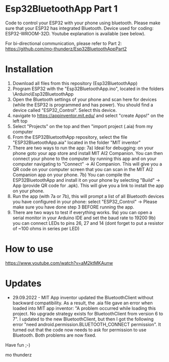# Esp32BluetoothApp Part 1
Code to control your ESP32 with your phone using bluetooth. Please make sure that your ESP32 has integrated Bluetooth. Device used for coding: ESP32-WROOM-32D. Youtube explanation is available (see below).

For bi-directional communication, please refer to Part 2:
https://github.com/mo-thunderz/Esp32BluetoothAppPart2

# Installation
1) Download all files from this repository (Esp32BluetoothApp)
2) Program ESP32 with the "Esp32BluetoothApp.ino", located in the folders \Arduino\Esp32BluetoothApp
3) Open the Bluetooth settings of your phone and scan here for devices (while the ESP32 is programmed and has power). You should find a device called "ESP32_Control". Select this device.
4) navigate to https://appinventor.mit.edu/ and select "create Apps!" on the left top
5) Select "Projects" on the top and then "import project (.aia) from my computer
6) From the ESP32BluetoothApp repository, select the file "ESP32BluetoothApp.aia" located in the folder "MIT inventor"
7) There are two ways to run the app:
7a) Ideal for debugging: on your phone goto your app store and install MIT AI2 Companion. You can then connect your phone to the computer by running this app and on your computer navigating to "Connect" -> AI Companion. This will give you a QR code on your computer screen that you can scan in the MIT AI2 Companion app on your phone.
7b) You can compile the ESP32BluetoothApp and install it on your phone by selecting "Build" -> App (provide QR code for .apk). This will give you a link to install the app on your phone.
8) Run the app (with 7a or 7b), this will prompt a list of all Bluetooth devices you have configured in your phone: select "ESP32_Control" -> Please make sure you have done step 3 BEFORE running the app.
9) There are two ways to test if everything works. 
9a) you can open a serial monitor in your Arduino IDE and set the baud rate to 19200
9b) you can connect LEDs to pins 26, 27 and 14 (dont forget to put a resistor of ~100 ohms in series per LED)

# How to use
https://www.youtube.com/watch?v=aM2ktMKAunw

# Updates
* 29.09.2022 - MIT App inventor updated the BluetoothClient without backward compatibility. As a result, the .aia file gave an error when loaded into MIT app inventor: "A problem occurred while loading this project. No upgrade strategy exists for BluetoothClient from version 6 to 7". I updated to the new BluetoothClient, but then I got the following error "need android.permission.BLUETOOTH_CONNECT permission". It turned out that the code now needs to ask for permission to use Bluetooth. Both problems are now fixed. 


Have fun ;-)

mo thunderz
